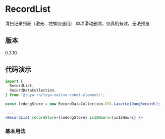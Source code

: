 # RecordList

清扫记录列表（激光、陀螺仪通用）,单项滑动删除，仅真机有效，无法预览

## 版本

0.3.10

## 代码演示

```jsx
import {
  RecordList,
  RecordDataCollection,
} from '@tuya-rn/tuya-native-robot-elements';

const ledongStore = new RecordDataCollection.OSS.LaserLeiDongRecord();

.....
<RecordList recordStore={ledongStore} is12Hours={is12Hours} />


```

### 基本用法

